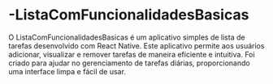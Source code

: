 # -ListaComFuncionalidadesBasicas
O  ListaComFuncionalidadesBasicas é um aplicativo simples de lista de tarefas desenvolvido com React Native. Este aplicativo permite aos usuários adicionar, visualizar e remover tarefas de maneira eficiente e intuitiva. Foi criado para ajudar no gerenciamento de tarefas diárias, proporcionando uma interface limpa e fácil de usar.
